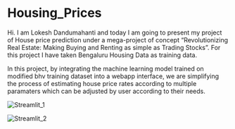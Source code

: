 # Housing_Prices

Hi. I am Lokesh Dandumahanti and today I am going to present my project of House price prediction under a mega-project of concept “Revolutionizing Real Estate: Making Buying and Renting as simple as Trading Stocks”. For this project I have taken Bengaluru Housing Data as training data. 


In this project, by integrating the machine learning model trained on modified bhv training dataset into a webapp interface, we are simplifying the process of estimating house price rates according to multiple paramaters which can be adjusted by user according to their needs.

![Streamlit_1](https://github.com/user-attachments/assets/ceac0dd6-034c-4943-a7b3-dc31242096ac)

![Streamlit_2](https://github.com/user-attachments/assets/ff021992-ad6e-485f-9c26-d4fbfa3c8bb9)
